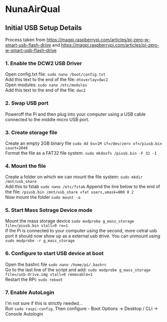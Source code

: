 # NunaAirQual
## Initial USB Setup Details
Process taken from https://magpi.raspberrypi.com/articles/pi-zero-w-smart-usb-flash-drive and https://magpi.raspberrypi.com/articles/pi-zero-w-smart-usb-flash-drive
### 1. Enable the DCW2 USB Driver
Open config.txt file: `sudo nano /boot/config.txt`  
Add this text to the end of the file: `dtoverlay=dwc2`  
Open modules: `sudo nano /etc/modules`  
Add this text to the end of the file: `dwc2`   
### 2. Swap USB port
Poweroff the Pi and then plug into your computer using a USB cable connected to the middle micro USB port.  
### 3. Create storage file
Create an empty 2GB binary file `sudo dd bs=1M if=/dev/zero of=/piusb.bin count=2048`  
Format the file as a FAT32 file system. `sudo mkdosfs /piusb.bin -F 32 -I` 
### 4. Mount the file
Create a folder on which we can mount the file system: `sudo mkdir /mnt/usb_share`  
Add this to fstab `sudo nano /etc/fstab` Append the line below to the end of the file: `/piusb.bin /mnt/usb_share vfat users,umask=000 0 2`  
Now mount the folder `sudo mount -a`
### 5. Start Mass Sotrage Device mode
Mount the mass storage device `sudo modprobe g_mass_storage file=/piusb.bin stall=0 ro=1`  
If the Pi is connected to your computer using the second, more cetral usb port it should now show up as a external usb drive. 
You can unmount using `sudo modprobe -r g_mass_storage`  
### 6. Configure to start USB device at boot
Open the bashrc file `sudo nano /home/pi/.bashrc`  
Go to the last line of the script and add: `sudo modprobe g_mass_storage file=/usb-drive.img stall=0 removable=1`  
Restart the RPi: `sudo reboot` 
### 7. Enable AutoLogin
I'm not sure if this is strictly needed...  
Run `sudo raspi-config`. 
Then configure - Boot Options -> Desktop / CLI -> Console Autologin
